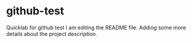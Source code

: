 # github-test

Quicklab for github test
I am editing the README file. Adding some more details about the project description.
